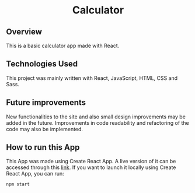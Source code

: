 <center>
<h1 style="border: none; font-weight: bold">
Calculator
</h1>
</center>

## Overview

This is a basic calculator app made with React.

## Technologies Used

This project was mainly written with React, JavaScript, HTML, CSS and Sass.

## Future improvements

New functionalities to the site and also small design improvements may be added in the future. Improvements in code readability and refactoring of the code may also be implemented.

## How to run this App

This App was made using Create React App. A live version of it can be accessed through this [link](https://rafa-vasconcelos.github.io/calculator/).
If you want to launch it locally using Create React App, you can run:

```
npm start
```

<br>
<br>

